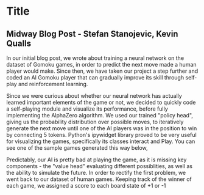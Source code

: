 # Title
## Midway Blog Post - Stefan Stanojevic, Kevin Qualls

In our initial blog post, we wrote about training a neural network on the dataset of Gomoku games, in order to predict the next move made a human player would make. Since then, we have taken our project a step further and coded an AI Gomoku player that can gradually improve its skill through self-play and reinforcement learning.

Since we were curious about whether our neural network has actually learned important elements of the game or not, we decided to quickly code a self-playing module and visualize its performance, before fully implementing the AlphaZero algorithm. We used our trained "policy head", giving us the probability distribution over possible moves, to iteratively generate the next move until one of the AI players was in the position to win by connecting 5 tokens. Python's ipywidget library proved to be very useful for visualizing the games, specifically its classes interact and Play. You can see one of the sample games generated this way below,

Predictably, our AI is pretty bad at playing the game, as it is missing key components - the "value head" evaluating different possiblities, as well as the ability to simulate the future. In order to rectify the first problem, we went back to our dataset of human games. Keeping track of the winner of each game, we assigned a score to each board state of +1 or -1 

